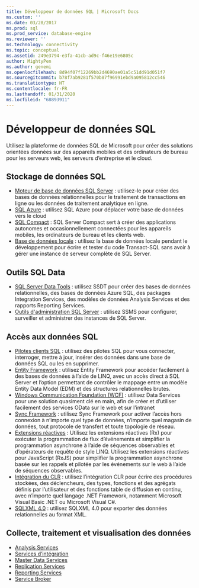 ```yaml
---
title: Développeur de données SQL | Microsoft Docs
ms.custom: ''
ms.date: 03/28/2017
ms.prod: sql
ms.prod_service: database-engine
ms.reviewer: ''
ms.technology: connectivity
ms.topic: conceptual
ms.assetid: 249e3794-e3fa-41cb-ad9c-f46e19e6805c
author: MightyPen
ms.author: genemi
ms.openlocfilehash: 8d94f07f12269bb2d4690ae01a5c51dd91d051f7
ms.sourcegitcommit: b78f7ab9281f570b87f96991ebd9a095812cc546
ms.translationtype: HT
ms.contentlocale: fr-FR
ms.lasthandoff: 01/31/2020
ms.locfileid: "68893911"
---
```

# <a name="sql-data-developer"></a>Développeur de données SQL
Utilisez la plateforme de données SQL de Microsoft pour créer des solutions orientées données sur des appareils mobiles et des ordinateurs de bureau pour les serveurs web, les serveurs d’entreprise et le cloud.  

## <a name="sql-data-storage"></a>Stockage de données SQL
* [Moteur de base de données SQL Server](../database-engine/configure-windows/sql-server-database-engine.md) : utilisez-le pour créer des bases de données relationnelles pour le traitement de transactions en ligne ou les données de traitement analytique en ligne. 
* [SQL Azure](https://docs.microsoft.com/azure/sql-database/) : utilisez SQL Azure pour déplacer votre base de données vers le cloud 
* [SQL Compact](https://www.microsoft.com/download/details.aspx?id=17876) : SQL Server Compact sert à créer des applications autonomes et occasionnellement connectées pour les appareils mobiles, les ordinateurs de bureau et les clients web.
* [Base de données locale](../database-engine/configure-windows/sql-server-2016-express-localdb.md) : utilisez la base de données locale pendant le développement pour écrire et tester du code Transact-SQL sans avoir à gérer une instance de serveur complète de SQL Server.

## <a name="sql-data-tools"></a>Outils SQL Data
* [SQL Server Data Tools](../ssdt/download-sql-server-data-tools-ssdt.md) : utilisez SSDT pour créer des bases de données relationnelles, des bases de données Azure SQL, des packages Integration Services, des modèles de données Analysis Services et des rapports Reporting Services.
* [Outils d'administration SQL Server](../ssms/download-sql-server-management-studio-ssms.md) :  utilisez SSMS pour configurer, surveiller et administrer des instances de SQL Server.

## <a name="sql-data-access"></a>Accès aux données SQL
* [Pilotes clients SQL](sql-connection-libraries.md) :  utilisez des pilotes SQL pour vous connecter, interroger, mettre à jour, insérer des données dans une base de données SQL ou les en supprimer.
* [Entity Framework](https://msdn.microsoft.com/library/gg696172.aspx) : utilisez Entity Framework pour accéder facilement à des bases de données à l’aide de LINQ, avec un accès direct à SQL Server et l’option permettant de contrôler le mappage entre un modèle Entity Data Model (EDM) et des structures relationnelles brutes. 
* [Windows Communication Foundation (WCF)](https://msdn.microsoft.com/library/dd456779.aspx) : utilisez Data Services pour une solution quasiment clé en main, afin de créer et d’utiliser facilement des services OData sur le web et sur l’intranet
* [Sync Framework](https://msdn.microsoft.com/library/jj839436.aspx) : utilisez Sync Framework pour activer l’accès hors connexion à n’importe quel type de données, n’importe quel magasin de données, tout protocole de transfert et toute topologie de réseau.
* [Extensions réactives](https://msdn.microsoft.com/library/hh242985.aspx) : Utilisez les extensions réactives (Rx) pour exécuter la programmation de flux d’événements et simplifier la programmation asynchrone à l’aide de séquences observables et d’opérateurs de requête de style LINQ.  Utilisez les extensions réactives pour JavaScript (RxJS) pour simplifier la programmation asynchrone basée sur les rappels et pilotée par les événements sur le web à l’aide de séquences observables.
* [Intégration du CLR](../relational-databases/clr-integration/common-language-runtime-clr-integration-programming-concepts.md) :  utilisez l’intégration CLR pour écrire des procédures stockées, des déclencheurs, des types, fonctions et des agrégats définis par l’utilisateur et des fonctions table de diffusion en continu, avec n’importe quel langage .NET Framework, notamment Microsoft Visual Basic .NET ou Microsoft Visual C#. 
* [SQLXML 4.0](../relational-databases/sqlxml/sqlxml-4-0-programming-concepts.md) : utilisez SQLXML 4.0 pour exporter des données relationnelles au format XML.

## <a name="data-collection-processing-and-visualization"></a>Collecte, traitement et visualisation des données
* [Analysis Services](https://docs.microsoft.com/analysis-services/analysis-services-developer-documentation)
* [Services d’intégration](../integration-services/integration-services-developer-documentation.md)  
* [Master Data Services](../master-data-services/develop/master-data-services-developer-documentation.md)
* [Replication Services](../relational-databases/replication/concepts/replication-developer-documentation.md)
* [Reporting Services](../reporting-services/reporting-services-developer-documentation.md)
* [Service Broker](../database-engine/configure-windows/sql-server-service-broker.md)


 

